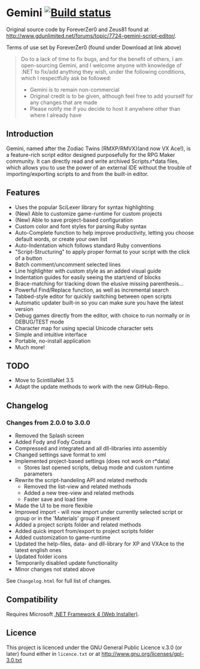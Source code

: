 # Gemini [![Build status](https://ci.appveyor.com/api/projects/status/slt527oxp8ey995f/branch/master?svg=true)](https://ci.appveyor.com/project/revam/gemini/branch/master)
Original source code by ForeverZer0 and Zeus81 found at http://www.gdunlimited.net/forums/topic/7724-gemini-script-editor/.

Terms of use set by ForeverZer0 (found under Download at link above)
> Do to a lack of time to fix bugs, and for the benefit of others, I am open-sourcing Gemini, and I welcome anyone with knowledge of .NET to fix/add anything they wish, under the following conditions, which I respectfully ask be followed:
> - Gemini is to remain non-commercial
> - Original credit is to be given, although feel free to add yourself for any changes that are made
> - Please notify me if you decide to host it anywhere other than where I already have

## Introduction
Gemini, named after the Zodiac Twins (RMXP/RMVX)(and now VX Ace!), is a feature-rich script editor designed purposefully for the RPG Maker community. It can directly read and write archived Scripts.r*data files, which allows you to use the power of an external IDE without the trouble of importing/exporting scripts to and from the built-in editor.

## Features
- Uses the popular SciLexer library for syntax highlighting
- (New) Able to customize game-runtime for custom projects
- (New) Able to save project-based configuration
- Custom color and font styles for parsing Ruby syntax
- Auto-Complete function to help improve productivity, letting you choose default words, or create your own list
- Auto-Indentation which follows standard Ruby conventions
- "Script-Structuring" to apply proper format to your script with the click of a button
- Batch comment/uncomment selected lines
- Line highlighter with custom style as an added visual guide
- Indentation guides for easily seeing the start/end of blocks
- Brace-matching for tracking down the elusive missing parenthesis...
- Powerful Find/Replace function, as well as incremental search
- Tabbed-style editor for quickly switching between open scripts
- Automatic updater built-in so you can make sure you have the latest version
- Debug games directly from the editor, with choice to run normally or in DEBUG/TEST mode
- Character map for using special Unicode character sets
- Simple and intuitive interface
- Portable, no-install application
- Much more!

## TODO
- Move to ScintillaNet 3.5
- Adapt the update methods to work with the new GitHub-Repo.

## Changelog
### Changes from 2.0.0 to 3.0.0
- Removed the Splash screen
- Added Fody and Fody Costura
- Compressed and integrated and all dll-libraries into assembly
- Changed settings save format to xml
- Implemented project-based settings (does not work on r*data)
  - Stores last opened scripts, debug mode and custom runtime parameters
- Rewrite the script-handeling API and related methods
  - Removed the list-view and related methods
  - Added a new tree-view and related methods
  - Faster save and load time
- Made the UI to be more flexible
- Improved import - will now import under currently selected script or group or in the 'Materials' group if present
- Added a project scripts folder and related methods
- Added quick import from/export to project scripts folder
- Added customization to game-runtime
- Updated the help-files, data- and dll-library for XP and VXAce to the latest english ones
- Updated folder icons
- Temporarily disabled update functionality
- Minor changes not stated above

See `Changelog.html` for full list of changes.

## Compatibility
Requires Microsoft [.NET Framework 4 (Web Installer)](http://www.microsoft.com/en-us/download/details.aspx?id=17851).

## Licence
This project is licenced under the GNU General Public Licence v.3.0 (or later) found either in `licence.txt` or at http://www.gnu.org/licenses/gpl-3.0.txt
